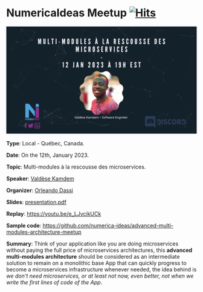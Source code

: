 # NumericaIdeas Meetup [![Hits](https://hits.seeyoufarm.com/api/count/incr/badge.svg?url=https%3A%2F%2Fgithub.com%2Fnumerica-ideas%2Fmeetups%2Fadvanced-multi-modules-architecture&count_bg=%2379C83D&title_bg=%23555555&icon=&icon_color=%23E7E7E7&title=hits&edge_flat=false)](https://numericaideas.com)

[![FlyerImage](flyer.png)](https://youtu.be/e_LJvcikUCk)

**Type**: Local - Québec, Canada.

**Date**: On the 12th, January 2023.

**Topic**: Multi-modules à la rescousse des microservices.

**Speaker**: [Valdèse Kamdem](https://www.linkedin.com/in/valdesekamdem)

**Organizer**: [Orleando Dassi](https://www.linkedin.com/in/dassi-orleando-257b04ab)

**Slides**: [presentation.pdf](./presentation.pdf)

**Replay**: https://youtu.be/e_LJvcikUCk

**Sample code**: https://github.com/numerica-ideas/advanced-multi-modules-architecture-meetup

**Summary**: Think of your application like you are doing microservices without paying the full price of microservices architectures, this **advanced multi-modules architecture** should be considered as an intermediate solution to remain on a monolithic base App that can quickly progress to become a microservices infrastructure whenever needed, the idea behind is *we don't need microservices, or at least not now, even better, not when we write the first lines of code of the App*.
